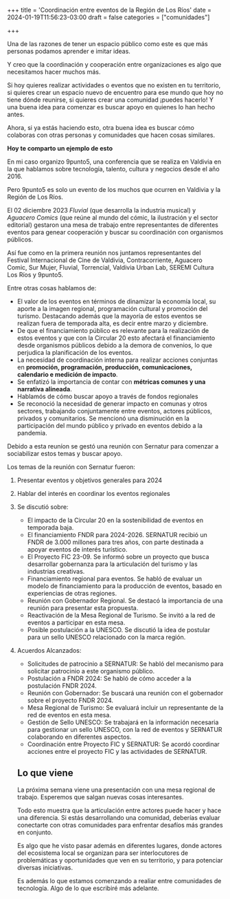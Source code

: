 +++
title = 'Coordinación entre eventos de la Región de Los Ríos'
date = 2024-01-19T11:56:23-03:00
draft = false
categories = ["comunidades"]

+++

Una de las razones de tener un espacio público como este es que más personas podamos aprender e imitar ideas.

Y creo que la coordinación y cooperación entre organizaciones es algo que necesitamos hacer muchos más.

Si hoy quieres realizar actividades o eventos que no existen en tu territorio, si quieres crear un espacio nuevo de encuentro para ese mundo que hoy no tiene dónde reunirse, si quieres crear una comunidad ¡puedes hacerlo! Y una buena idea para comenzar es buscar apoyo en quienes lo han hecho antes.

Ahora, si ya estás haciendo esto, otra buena idea es buscar cómo colaboras con otras personas y comunidades que hacen cosas similares.

**Hoy te comparto un ejemplo de esto**

En mi caso organizo 9punto5, una conferencia que se realiza en Valdivia en la que hablamos sobre tecnología, talento, cultura y negocios desde el año 2016.

Pero 9punto5 es solo un evento de los muchos que ocurren en Valdivia y la Región de Los Ríos.

El 02 diciembre 2023 *Fluvial* (que desarrolla la industria musical) y *Aguacero Comics* (que reúne al mundo del cómic, la ilustración y el sector editorial) gestaron una mesa de trabajo entre representantes de diferentes eventos para genear cooperación y buscar su coordinación con organismos públicos.

Así fue como en la primera reunión nos juntamos representantes del Festival Internacional de Cine de Valdivia, Contracorriente, Aguacero Comic, Sur Mujer, Fluvial, Torrencial, Valdivia Urban Lab, SEREMI Cultura Los Ríos y 9punto5.

Entre otras cosas hablamos de:
- El valor de los eventos en términos de dinamizar la economía local, su aporte a la imagen regional, programación cultural y promoción del turismo. Destacando además que la mayoría de estos eventos se realizan fuera de temporada alta, es decir entre marzo y diciembre.
- De que el financiamiento público es relevante para la realización de estos eventos y que con la Circular 20 esto afectará el financiamiento desde organismos públicos debido a la demora de convenios, lo que perjudica la planificación de los eventos.
- La necesidad de coordinación interna para realizar acciones conjuntas en **promoción, programación, producción, comunicaciones, calendario e medición de impacto**.
- Se enfatizó la importancia de contar con **métricas comunes y una narrativa alineada**.
- Hablamós de cómo buscar apoyo a través de fondos regionales
- Se reconoció la necesidad de generar impacto en comunas y otros sectores, trabajando conjuntamente entre eventos, actores públicos, privados y comunitarios. Se mencionó una disminución en la participación del mundo público y privado en eventos debido a la pandemia.

Debido a esta reuníon se gestó una reunión con Sernatur para comenzar a sociabilizar estos temas y buscar apoyo. 

Los temas de la reunión con Sernatur fueron:

1. Presentar eventos y objetivos generales para 2024

2. Hablar del interés en coordinar los eventos regionales

3. Se discutió sobre:
   - El impacto de la Circular 20 en la sostenibilidad de eventos en temporada baja.
   - El financiamiento FNDR para 2024-2026. SERNATUR recibió un FNDR de 3.000 millones para tres años, con parte destinada a apoyar eventos de interés turístico.
   - El Proyecto FIC 23-09. Se informó sobre un proyecto que busca desarrollar gobernanza para la articulación del turismo y las industrias creativas.
   - Financiamiento regional para eventos. Se habló de evaluar un modelo de financiamiento para la producción de eventos, basado en experiencias de otras regiones.
   - Reunión con Gobernador Regional. Se destacó la importancia de una reunión para presentar esta propuesta.
   - Reactivación de la Mesa Regional de Turismo. Se invitó a la red de eventos a participar en esta mesa.
   - Posible postulación a la UNESCO. Se discutió la idea de postular para un sello UNESCO relacionado con la marca región.

4. Acuerdos Alcanzados:
   - Solicitudes de patrocinio a SERNATUR: Se habló del mecanismo para solicitar patrocinio a este organismo público.
   - Postulación a FNDR 2024: Se habló de cómo acceder a la postulación FNDR 2024.
   - Reunión con Gobernador: Se buscará una reunión con el gobernador sobre el proyecto FNDR 2024.
   - Mesa Regional de Turismo: Se evaluará incluir un representante de la red de eventos en esta mesa.
   - Gestión de Sello UNESCO: Se trabajará en la información necesaria para gestionar un sello UNESCO, con la red de eventos y SERNATUR colaborando en diferentes aspectos.
   - Coordinación entre Proyecto FIC y SERNATUR: Se acordó coordinar acciones entre el proyecto FIC y las actividades de SERNATUR.

   ## Lo que viene
   La próxima semana viene una presentación con una mesa regional de trabajo. Esperemos que salgan nuevas cosas interesantes.

   Todo esto muestra que la articulación entre actores puede hacer y hace una diferencia. Si estás desarrollando una comunidad, deberías evaluar conectarte con otras comunidades para enfrentar desafíos más grandes en conjunto.

   Es algo que he visto pasar además en diferentes lugares, donde actores del ecosistema local se organizan para ser interlocutores de problemáticas y oportunidades que ven en su territorio, y para potenciar diversas iniciativas.

   Es además lo que estamos comenzando a realiar entre comunidades de tecnología. Algo de lo que escribiré más adelante.